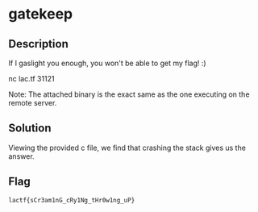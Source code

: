 # gatekeep

## Description
If I gaslight you enough, you won't be able to get my flag! :)

nc lac.tf 31121

Note: The attached binary is the exact same as the one executing on the remote server.

## Solution
Viewing the provided c file, we find that crashing the stack gives us the answer.

## Flag
```txt
lactf{sCr3am1nG_cRy1Ng_tHr0w1ng_uP}
```
